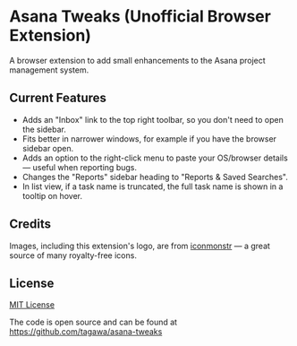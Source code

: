 # Asana Tweaks (Unofficial Browser Extension)

A browser extension to add small enhancements to the Asana project management system.

## Current Features

* Adds an "Inbox" link to the top right toolbar, so you don't need to open the sidebar.
* Fits better in narrower windows, for example if you have the browser sidebar open.
* Adds an option to the right-click menu to paste your OS/browser details — useful when reporting bugs.
* Changes the "Reports" sidebar heading to "Reports & Saved Searches".
* In list view, if a task name is truncated, the full task name is shown in a tooltip on hover.

## Credits

Images, including this extension's logo, are from [iconmonstr](https://iconmonstr.com/) — a great source of many royalty-free icons.

## License

[MIT License](https://opensource.org/licenses/MIT)

The code is open source and can be found at https://github.com/tagawa/asana-tweaks